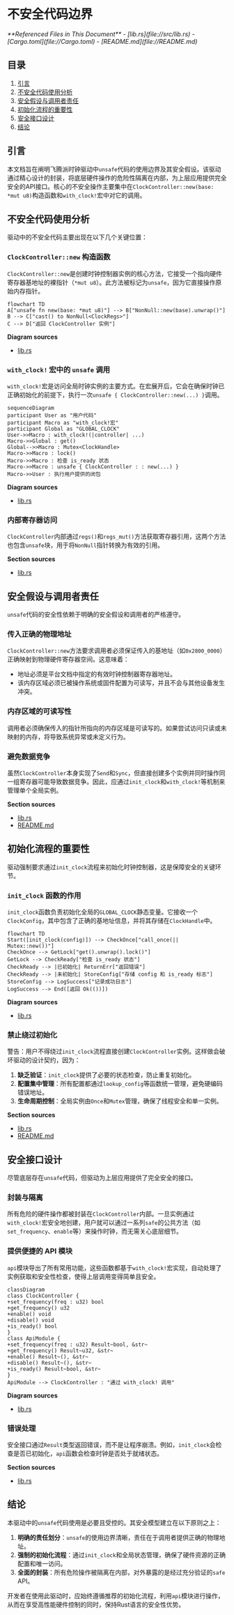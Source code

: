 # 不安全代码边界

<cite>
**Referenced Files in This Document**   
- [lib.rs](file://src/lib.rs)
- [Cargo.toml](file://Cargo.toml)
- [README.md](file://README.md)
</cite>

## 目录
1. [引言](#引言)
2. [不安全代码使用分析](#不安全代码使用分析)
3. [安全假设与调用者责任](#安全假设与调用者责任)
4. [初始化流程的重要性](#初始化流程的重要性)
5. [安全接口设计](#安全接口设计)
6. [结论](#结论)

## 引言

本文档旨在阐明飞腾派时钟驱动中`unsafe`代码的使用边界及其安全假设。该驱动通过精心设计的封装，将底层硬件操作的危险性隔离在内部，为上层应用提供完全安全的API接口。核心的不安全操作主要集中在`ClockController::new(base: *mut u8)`构造函数和`with_clock!`宏中对它的调用。

## 不安全代码使用分析

驱动中的不安全代码主要出现在以下几个关键位置：

### `ClockController::new` 构造函数

`ClockController::new`是创建时钟控制器实例的核心方法，它接受一个指向硬件寄存器基地址的裸指针（`*mut u8`）。此方法被标记为`unsafe`，因为它直接操作原始内存指针。

```mermaid
flowchart TD
A["unsafe fn new(base: *mut u8)"] --> B["NonNull::new(base).unwrap()"]
B --> C["cast() to NonNull<ClockRegs>"]
C --> D["返回 ClockController 实例"]
```

**Diagram sources**
- [lib.rs](file://src/lib.rs#L50-L57)

### `with_clock!` 宏中的 `unsafe` 调用

`with_clock!`宏是访问全局时钟实例的主要方式。在宏展开后，它会在确保时钟已正确初始化的前提下，执行一次`unsafe { ClockController::new(...) }`调用。

```mermaid
sequenceDiagram
participant User as "用户代码"
participant Macro as "with_clock!宏"
participant Global as "GLOBAL_CLOCK"
User->>Macro : with_clock!(|controller| ...)
Macro->>Global : get()
Global-->>Macro : Mutex<ClockHandle>
Macro->>Macro : lock()
Macro->>Macro : 检查 is_ready 状态
Macro->>Macro : unsafe { ClockController : : new(...) }
Macro->>User : 执行用户提供的闭包
```

**Diagram sources**
- [lib.rs](file://src/lib.rs#L223-L225)

### 内部寄存器访问

`ClockController`内部通过`regs()`和`regs_mut()`方法获取寄存器引用，这两个方法也包含`unsafe`块，用于将`NonNull`指针转换为有效的引用。

**Section sources**
- [lib.rs](file://src/lib.rs#L59-L67)

## 安全假设与调用者责任

`unsafe`代码的安全性依赖于明确的安全假设和调用者的严格遵守。

### 传入正确的物理地址

`ClockController::new`方法要求调用者必须保证传入的基地址（如`0x2800_0000`）正确映射到物理硬件寄存器空间。这意味着：
- 地址必须是平台文档中指定的有效时钟控制器寄存器地址。
- 该内存区域必须已被操作系统或固件配置为可读写，并且不会与其他设备发生冲突。

### 内存区域的可读写性

调用者必须确保传入的指针所指向的内存区域是可读写的。如果尝试访问只读或未映射的内存，将导致系统异常或未定义行为。

### 避免数据竞争

虽然`ClockController`本身实现了`Send`和`Sync`，但直接创建多个实例并同时操作同一组寄存器可能导致数据竞争。因此，应通过`init_clock`和`with_clock!`等机制来管理单个全局实例。

**Section sources**
- [lib.rs](file://src/lib.rs#L50-L57)
- [README.md](file://README.md#L75-L80)

## 初始化流程的重要性

驱动强制要求通过`init_clock`流程来初始化时钟控制器，这是保障安全的关键环节。

### `init_clock` 函数的作用

`init_clock`函数负责初始化全局的`GLOBAL_CLOCK`静态变量。它接收一个`ClockConfig`，其中包含了正确的基地址信息，并将其存储在`ClockHandle`中。

```mermaid
flowchart TD
Start([init_clock(config)]) --> CheckOnce["call_once(|| Mutex::new())"]
CheckOnce --> GetLock["get().unwrap().lock()"]
GetLock --> CheckReady["检查 is_ready 状态"]
CheckReady --> |已初始化| ReturnErr["返回错误"]
CheckReady --> |未初始化| StoreConfig["存储 config 和 is_ready 标志"]
StoreConfig --> LogSuccess["记录成功日志"]
LogSuccess --> End([返回 Ok(())])
```

**Diagram sources**
- [lib.rs](file://src/lib.rs#L170-L185)

### 禁止绕过初始化

警告：用户不得绕过`init_clock`流程直接创建`ClockController`实例。这样做会破坏驱动的设计契约，因为：
1. **缺乏验证**：`init_clock`提供了必要的状态检查，防止重复初始化。
2. **配置集中管理**：所有配置都通过`lookup_config`等函数统一管理，避免硬编码错误地址。
3. **生命周期控制**：全局实例由`Once`和`Mutex`管理，确保了线程安全和单一实例。

**Section sources**
- [lib.rs](file://src/lib.rs#L170-L185)
- [README.md](file://README.md#L65-L70)

## 安全接口设计

尽管底层存在`unsafe`代码，但驱动为上层应用提供了完全安全的接口。

### 封装与隔离

所有危险的硬件操作都被封装在`ClockController`内部。一旦实例通过`with_clock!`宏安全地创建，用户就可以通过一系列`safe`的公共方法（如`set_frequency`、`enable`等）来操作时钟，而无需关心底层细节。

### 提供便捷的 API 模块

`api`模块导出了所有常用功能，这些函数都基于`with_clock!`宏实现，自动处理了实例获取和安全性检查，使得上层调用变得简单且安全。

```mermaid
classDiagram
class ClockController {
+set_frequency(freq : u32) bool
+get_frequency() u32
+enable() void
+disable() void
+is_ready() bool
}
class ApiModule {
+set_frequency(freq : u32) Result~bool, &str~
+get_frequency() Result~u32, &str~
+enable() Result~(), &str~
+disable() Result~(), &str~
+is_ready() Result~bool, &str~
}
ApiModule --> ClockController : "通过 with_clock! 调用"
```

**Diagram sources**
- [lib.rs](file://src/lib.rs#L230-L255)

### 错误处理

安全接口通过`Result`类型返回错误，而不是让程序崩溃。例如，`init_clock`会检查是否已初始化，`api`函数会检查时钟是否处于就绪状态。

**Section sources**
- [lib.rs](file://src/lib.rs#L230-L255)

## 结论

本驱动中的`unsafe`代码使用是必要且受控的。其安全模型建立在以下原则之上：
1. **明确的责任划分**：`unsafe`的使用边界清晰，责任在于调用者提供正确的物理地址。
2. **强制的初始化流程**：通过`init_clock`和全局状态管理，确保了硬件资源的正确配置和唯一访问。
3. **全面的封装**：所有危险操作被隔离在内部，对外暴露的是经过充分验证的`safe` API。

开发者在使用此驱动时，应始终遵循推荐的初始化流程，利用`api`模块进行操作，从而在享受高性能硬件控制的同时，保持Rust语言的安全性优势。